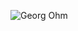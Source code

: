 ![Georg Ohm](https://user-images.githubusercontent.com/89680649/132098318-5f12032d-9deb-4cd9-b21b-79e638863e2a.jpg)
